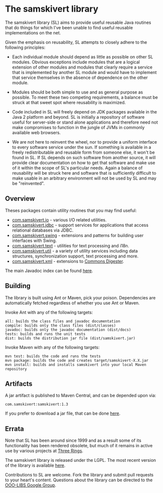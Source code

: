 The samskivert library
======================

The samskivert library (SL) aims to provide useful reusable Java routines that
do things for which I've been unable to find useful reusable implementations on
the net.

Given the emphasis on reusability, SL attempts to closely adhere to the
following principles:

* Each individual module should depend as little as possible on other SL
  modules. Obvious exceptions include modules that are a logical extension of
  other modules and modules that clearly require a service that is implemented
  by another SL module and would have to implement that service themselves in
  the absence of dependence on the other module.

* Modules should be both simple to use and as general purpose as possible. To
  meet these two competing requirements, a balance must be struck at that sweet
  spot where reusability is maximized.

* Code included in SL will freely depend on JDK packages available in the Java
  2 platform and beyond. SL is initially a repository of software useful for
  server-side or stand alone applications and therefore need not make
  compromises to function in the jungle of JVMs in commonly available web
  browsers.

* We are not here to reinvent the wheel, nor to provide a uniform interface to
  every software service under the sun. If something is available in a freely
  redistributable and reusable form from someone else, it won't be found in SL.
  If SL depends on such software from another source, it will provide clear
  documentation on how to get that software and make use of it within the scope
  of SL's particular needs. Again a balance of reusability will be struck here
  and software that is sufficiently difficult to make usable in an arbitrary
  environment will not be used by SL and may be "reinvented".

Overview
--------

Theses packages contain utility routines that you may find useful:

* [com.samskivert.io] - various I/O related utilities.
* [com.samskivert.jdbc] - support services for applications that access
  relational databases via JDBC.
* [com.samskivert.swing] - extensions and patterns for building user interfaces
  with Swing.
* [com.samskivert.text] - utilities for text processing and i18n.
* [com.samskivert.util] - a variety of utility services including data
  structures, synchronization support, text processing and more.
* [com.samskivert.xml] - extensions to [Commons
  Digester](http://commons.apache.org/digester/).

The main Javadoc index can be found
[here](http://samskivert.github.com/samskivert/apidocs/).

Building
--------

The library is built using Ant or Maven, pick your poison. Dependencies are
automatically fetched regardless of whether you use Ant or Maven.

Invoke Ant with any of the following targets:

    all: builds the class files and javadoc documentation
    compile: builds only the class files (dist/classes)
    javadoc: builds only the javadoc documentation (dist/docs)
    tests: builds and runs the unit tests
    dist: builds the distribution jar file (dist/samskivert.jar)

Invoke Maven with any of the following targets:

    mvn test: builds the code and runs the tests
    mvn package: builds the code and creates target/samskivert-X.X.jar
    mvn install: builds and installs samskivert into your local Maven repository

Artifacts
---------

A jar artifact is published to Maven Central, and can be depended upon via:

    com.samskivert:samskivert:1.3

If you prefer to download a jar file, that can be done
[here](http://repo2.maven.org/maven2/com/samskivert/samskivert/).

Errata
------

Note that SL has been around since 1999 and as a result some of its
functionality has been rendered obsolete, but much of it remains in active use
by various projects at [Three Rings](http://www.threerings.net).

The samskivert library is released under the LGPL. The most recent version of
the library is available [here](http://github.com/samskivert/samskivert/).

Contributions to SL are welcome. Fork the library and submit pull requests to
your heart's content. Questions about the library can be directed to the
[OOO-LIBS Google Group](https://groups.google.com/forum/#!forum/ooo-libs).

[com.samskivert.io]: http://samskivert.github.com/samskivert/apidocs/com/samskivert/io/package-summary.html
[com.samskivert.jdbc]: http://samskivert.github.com/samskivert/apidocs/com/samskivert/jdbc/package-summary.html
[com.samskivert.swing]: http://samskivert.github.com/samskivert/apidocs/com/samskivert/swing/package-summary.html
[com.samskivert.text]: http://samskivert.github.com/samskivert/apidocs/com/samskivert/text/package-summary.html
[com.samskivert.util]: http://samskivert.github.com/samskivert/apidocs/com/samskivert/util/package-summary.html
[com.samskivert.xml]: http://samskivert.github.com/samskivert/apidocs/com/samskivert/xml/package-summary.html
